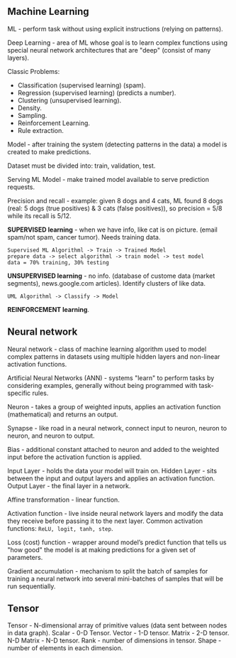 Machine Learning
-

ML - perform task without using explicit instructions (relying on patterns).

Deep Learning - area of ML whose goal is to learn complex functions
using special neural network architectures that are "deep" (consist of many layers).

Classic Problems:
* Classification (supervised learning) (spam).
* Regression (supervised learning) (predicts a number).
* Clustering (unsupervised learning).
* Density.
* Sampling.
* Reinforcement Learning.
* Rule extraction.

Model - after training the system (detecting patterns in the data)
a model is created to make predictions.

Dataset must be divided into: train, validation, test.

Serving ML Model - make trained model available to serve prediction requests.

Precision and recall - example: given 8 dogs and 4 cats,
ML found 8 dogs (real: 5 dogs (true positives) & 3 cats (false positives)),
so precision = 5/8 while its recall is 5/12.

**SUPERVISED learning** - when we have info, like cat is on picture.
(email spam/not spam, cancer tumor).
Needs training data.
````
Supervised ML Algorithml -> Train -> Trained Model
prepare data -> select algorithml -> train model -> test model
data = 70% training, 30% testing
````

**UNSUPERVISED learning** - no info.
(database of custome data (market segments), news.google.com articles).
Identify clusters of like data.
````
UML Algorithml -> Classify -> Model
````

**REINFORCEMENT learning**.

## Neural network

Neural network - class of machine learning algorithm used to model complex patterns in datasets
using multiple hidden layers and non-linear activation functions.

Artificial Neural Networks (ANN) - systems "learn" to perform tasks
by considering examples, generally without being programmed with task-specific rules.

Neuron - takes a group of weighted inputs, applies an activation function (mathematical)
and returns an output.

Synapse - like road in a neural network, connect input to neuron, neuron to neuron, and neuron to output.

Bias - additional constant attached to neuron and added to the weighted input
before the activation function is applied.

Input Layer - holds the data your model will train on.
Hidden Layer - sits between the input and output layers and applies an activation function.
Output Layer - the final layer in a network.

Affine transformation - linear function.

Activation function - live inside neural network layers
and modify the data they receive before passing it to the next layer.
Common activation functions: `ReLU, logit, tanh, step`.

Loss (cost) function - wrapper around model’s predict function that tells us
"how good" the model is at making predictions for a given set of parameters.

Gradient accumulation - mechanism to split the batch of samples for training a neural network
into several mini-batches of samples that will be run sequentially.

## Tensor

Tensor - N-dimensional array of primitive values (data sent between nodes in data graph).
Scalar - 0-D Tensor.
Vector - 1-D tensor.
Matrix - 2-D tensor.
N-D Matrix - N-D tensor.
Rank - number of dimensions in tensor.
Shape - number of elements in each dimension.

